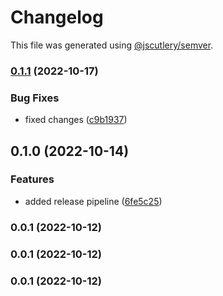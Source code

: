 # Changelog

This file was generated using [@jscutlery/semver](https://github.com/jscutlery/semver).

### [0.1.1](https://github.com/Backbase/golden-sample-app/compare/transactions@0.1.0...transactions@0.1.1) (2022-10-17)


### Bug Fixes

* fixed changes ([c9b1937](https://github.com/Backbase/golden-sample-app/commit/c9b1937a0e658b90ebcd4a7c36bbc2a670ac8fa9))

## 0.1.0 (2022-10-14)


### Features

* added release pipeline ([6fe5c25](https://github.com/Backbase/golden-sample-app/commit/6fe5c255dfb7bf250345f4a97819a54f16370706))

### 0.0.1 (2022-10-12)

### 0.0.1 (2022-10-12)

### 0.0.1 (2022-10-12)
